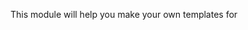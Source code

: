 This module will help you make your own templates for <title>, <description> and h1 on the pages of facet search.

This module is designed for use in Drupal 9, performance in Drupal 10 Not Checking.

To work the module facet Views must work without ajax. Views must have facet_pretty_path.

On the settings page, at https://yourwebsite.com/admin/config/search/taxonomy-facet-meta you need to set the url of your Facet Views PageThen you need to choose Pretty path coder type, that you select for your facets.  

After that select one or two taxonomy vocabulary that you use in facets.Next, past facet url alias, that you setting-up on you'r taxonomy facet.Next, you need to set up template for you tag. 

In template you need to use token - [token] as taxonomy name. For example - template "Articles from [token] category" on page with active facet category Recipe would be like "Articles from Recipe category". If you left field blank, your tag has default value.

If you will be working with two dictionaries, you can also expose tag templates for the situation where both facets are active.
